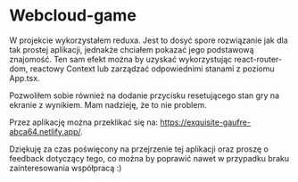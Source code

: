 # Webcloud-game

W projekcie wykorzystałem reduxa. Jest to dosyć spore rozwiązanie jak dla tak prostej aplikacji, jednakże chciałem pokazać jego podstawową znajomość. Ten sam efekt można by uzyskać wykorzystując react-router-dom, reactowy Context lub zarządzać odpowiednimi stanami z poziomu App.tsx.

Pozwoliłem sobie również na dodanie przycisku resetującego stan gry na ekranie z wynikiem. Mam nadzieję, że to nie problem.

Przez aplikację można przeklikać się na: https://exquisite-gaufre-abca64.netlify.app/.

Dziękuję za czas poświęcony na przejrzenie tej aplikacji oraz proszę o feedback dotyczący tego, co można by poprawić nawet w przypadku braku zainteresowania współpracą :)

